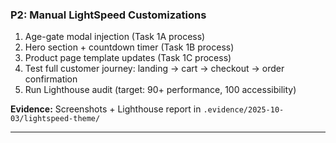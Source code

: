 ### **P2: Manual LightSpeed Customizations**

1. Age-gate modal injection (Task 1A process)
2. Hero section + countdown timer (Task 1B process)
3. Product page template updates (Task 1C process)
4. Test full customer journey: landing → cart → checkout → order confirmation
5. Run Lighthouse audit (target: 90+ performance, 100 accessibility)

**Evidence:** Screenshots + Lighthouse report in `.evidence/2025-10-03/lightspeed-theme/`

---
